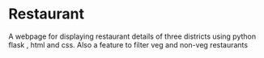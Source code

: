 # Restaurant
 A webpage for displaying restaurant details of three districts using  python flask , html and css. Also a feature to filter veg and non-veg restaurants 
